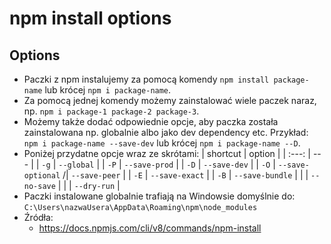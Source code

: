 # npm install options

## Options
- Paczki z npm instalujemy za pomocą komendy `npm install package-name` lub krócej `npm i package-name`.
- Za pomocą jednej komendy możemy zainstalować wiele paczek naraz, np. `npm i package-1 package-2 package-3`.
- Możemy także dodać odpowiednie opcje, aby paczka została zainstalowana np. globalnie albo jako dev dependency etc. Przykład:  
 `npm i package-name --save-dev` lub krócej `npm i package-name --D`.
- Poniżej przydatne opcje wraz ze skrótami:
    | shortcut | option |
    | :---: | --- |
    | `-g` | `--global` |
    | `-P` | `--save-prod` |
    | `-D` | `--save-dev` |
    | `-O` | `--save-optional` /| `--save-peer` |
    | `-E` | `--save-exact` |
    | `-B` | `--save-bundle` |
    |  | `--no-save` |
    |  | `--dry-run` |
- Paczki instalowane globalnie trafiają na Windowsie domyślnie do:  
`C:\Users\nazwaUsera\AppData\Roaming\npm\node_modules`
- Źródła:
    - https://docs.npmjs.com/cli/v8/commands/npm-install